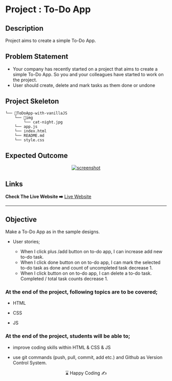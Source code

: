 # Project : To-Do App

## Description

Project aims to create a simple To-Do App.

## Problem Statement

- Your company has recently started on a project that aims to create a simple To-Do App. So you and your colleagues have started to work on the project.
- User should create, delete  and mark tasks as them done or undone

## Project Skeleton 

```
└── 📁ToDoApp-with-vanillaJS
    └── 📁img
        └── cat-night.jpg
    └── app.js
    └── index.html
    └── README.md
    └── style.css
```

## Expected Outcome

<p align="center">
<a href="#"><img src="project-todo.gif" alt="screenshot"></a>
</p>

## Links

<p align="left">
<b>Check The Live Website ➡️</b> <a href="#">Live Website</a>
</p>
<hr>

## Objective

Make a To-Do App as in the sample designs.

-  User stories;

   - When I click plus /add button on to-do app, I can increase add new to-do task.
   - When I click done  button on on to-do app, I can mark the selected to-do task as done and count of uncompleted task decrease 1.
   - When I click button on on to-do app, I can delete a to-do task. Completed / total task counts decrease 1.

### At the end of the project, following topics are to be covered;

- HTML 

- CSS

- JS


### At the end of the project, students will be able to;

- improve coding skills within HTML & CSS & JS

- use git commands (push, pull, commit, add etc.) and Github as Version Control System.

<center> ⌛ Happy Coding  ✍ </center>

